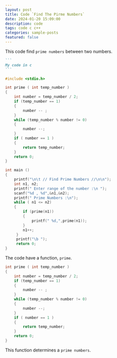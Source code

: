 ```yaml
---
layout: post
title: Code `Find The Pirme Numbers`
date: 2024-01-20 15:09:00
description: code
tags: code c c++
categories: sample-posts
featured: false
---
```


This code find `prime numbers` between two numbers.

````markdown
```
My code in c
```
````

```c
#include <stdio.h>

int prime ( int temp_number )
{
    int number = temp_number / 2;
    if (temp_number == 1)
    {
        number -- ;
    }
    while (temp_number % number != 0)
    {
        number --;
    }
    if ( number == 1 )
    {
        return temp_number;
    }
    return 0;
}

int main ()
{
    printf("\n\t // Find Prime Numbers //\n\n");
    int n1, n2;
    printf(" Enter range of the number :\n ");
    scanf("%d , %d",&n1,&n2);
    printf(" Prime Numbers :\n");
    while ( n1 <= n2)
    {
        if (prime(n1))
        {
            printf(" %d,",prime(n1));
        }
        n1++;
     }
     printf("\b ");
     return 0;
}
```

The code have a function, `prime`.

```c
int prime ( int temp_number )
{
    int number = temp_number / 2;
    if (temp_number == 1)
    {
        number -- ;
    }
    while (temp_number % number != 0)
    {
        number --;
    }
    if ( number == 1 )
    {
        return temp_number;
    }
    return 0;
}
```
This function determines a `prime numbers`.